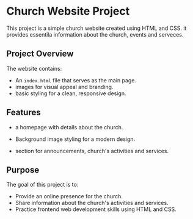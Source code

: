 # Church Website Project

This project is a simple church website created using HTML and CSS. it provides essentila information about the 
church, events and serveces.

## Project Overview
The website contains:
- An `index.html` file that serves as the main page.
- images for visual appeal and branding.
- basic styling for a clean, responsive design.

## Features
- a homepage with details about the church.
- Background image styling for a modern design.

- section for announcements, church's activities and services.


## Purpose
The goal of this project is to:
- Provide an online presence for the church.
- Share information about the church's activities and services.
- Practice frontend web development skills using HTML and CSS.
